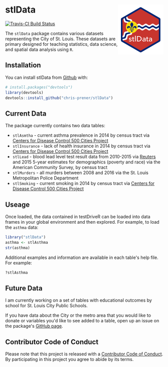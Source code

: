 
<!-- README.md is generated from README.Rmd. Please edit that file -->
stlData <img src="man/figures/logo.png" align="right" />
========================================================

[![Travis-CI Build Status](https://travis-ci.org/chris-prener/stlData.svg?branch=master)](https://travis-ci.org/chris-prener/stlData)

The `stlData` package contains various datasets representing the City of St. Louis. These datasets are primary designed for teaching statistics, data science, and spatial data analysis using `R`.

Installation
------------

You can install stlData from [Github](https://github.com/chris-prener/stlData) with:

``` r
# install.packages("devtools")
library(devtools)
devtools::install_github("chris-prener/stlData")
```

Current Data
------------

The package currently contains two data tables:

-   `stlAsmtha` - current asthma prevalence in 2014 by census tract via [Centers for Disease Control 500 Cities Project](https://www.cdc.gov/500cities/)
-   `stlInsurance` - lack of health insurance in 2014 by census tract via [Centers for Disease Control 500 Cities Project](https://www.cdc.gov/500cities/)
-   `stlLead` - blood lead level test result data from 2010-2015 via [Reuters](http://www.reuters.com/investigates/special-report/usa-lead-testing/#interactive-lead) and 2015 5-year estimates for demographics (poverty and race) via the American Community Survey, by census tract
-   `stlMurders` - all murders between 2008 and 2016 via the St. Louis Metropolitan Police Department
-   `stlSmoking` - current smoking in 2014 by census tract via [Centers for Disease Control 500 Cities Project](https://www.cdc.gov/500cities/)

Useage
------

Once loaded, the data contained in testDriveR can be loaded into data frames in your global environment and then explored. For example, to load the `asthma` data:

``` r
library("stlData")
asthma <- stlAsthma
str(asthma)
```

Additional examples and information are available in each table's help file. For example:

``` r
?stlAsthma
```

Future Data
-----------

I am currently working on a set of tables with educational outcomes by school for St. Louis City Public Schools.

If you have data about the City or the metro area that you would like to donate or variables you'd like to see added to a table, open up an issue on the package's [GitHub page](http://github.com/chris-prener/stlData/issues).

Contributor Code of Conduct
---------------------------

Please note that this project is released with a [Contributor Code of Conduct](CONDUCT.md). By participating in this project you agree to abide by its terms.
